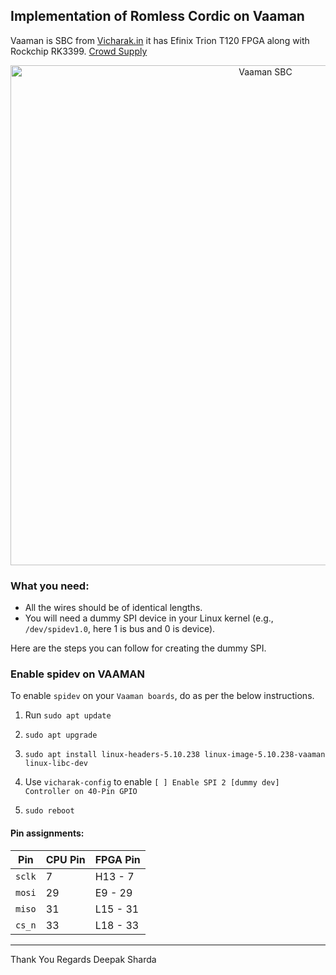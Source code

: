## Implementation of Romless Cordic on Vaaman 

Vaaman is SBC from [Vicharak.in](https://vicharak.in/) it has Efinix Trion T120 FPGA along with Rockchip RK3399. [Crowd Supply](www.crowdsupply.com/vicharak/vaaman) 




<p align="center">
  <img src="vaaman.JPG" alt="Vaaman SBC" width="800"/>
</p>


### What you need:
- All the wires should be of identical lengths. 
- You will need a dummy SPI device in your Linux kernel (e.g., `/dev/spidev1.0`, here 1 is bus and 0 is device).


Here are the steps you can follow for creating the dummy SPI.

 ### Enable spidev on VAAMAN
 
 To enable `spidev` on your `Vaaman boards`, do as per the below instructions. 
    
1. Run
     `sudo apt update  `
2. `sudo apt upgrade `


3. `sudo apt install linux-headers-5.10.238 linux-image-5.10.238-vaaman linux-libc-dev`

4. Use `vicharak-config` to enable `[ ] Enable SPI 2 [dummy dev] Controller on 40-Pin GPIO`

5. `sudo reboot`


#### Pin assignments:

| Pin    | CPU Pin | FPGA Pin |
|---------|-------------|---------------|
|`sclk`  |7              |H13 - 7    |
|`mosi`|29       |E9 - 29|
|`miso`|31|L15 - 31|
|`cs_n`|33|L18 - 33|
--------------------------------------------------------------------------------------------

Thank You 
Regards 
Deepak Sharda 